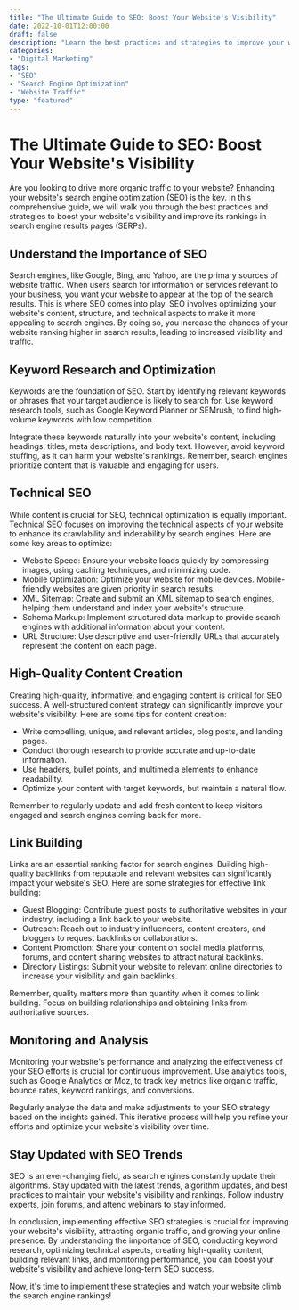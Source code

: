 ```yaml
--- 
title: "The Ultimate Guide to SEO: Boost Your Website's Visibility"
date: 2022-10-01T12:00:00
draft: false
description: "Learn the best practices and strategies to improve your website's search engine optimization (SEO) and increase its visibility in search results."
categories:
- "Digital Marketing"
tags:
- "SEO"
- "Search Engine Optimization"
- "Website Traffic"
type: "featured"
--- 
```


# The Ultimate Guide to SEO: Boost Your Website's Visibility

Are you looking to drive more organic traffic to your website? Enhancing your website's search engine optimization (SEO) is the key. In this comprehensive guide, we will walk you through the best practices and strategies to boost your website's visibility and improve its rankings in search engine results pages (SERPs).

## Understand the Importance of SEO

Search engines, like Google, Bing, and Yahoo, are the primary sources of website traffic. When users search for information or services relevant to your business, you want your website to appear at the top of the search results. This is where SEO comes into play. SEO involves optimizing your website's content, structure, and technical aspects to make it more appealing to search engines. By doing so, you increase the chances of your website ranking higher in search results, leading to increased visibility and traffic.

## Keyword Research and Optimization

Keywords are the foundation of SEO. Start by identifying relevant keywords or phrases that your target audience is likely to search for. Use keyword research tools, such as Google Keyword Planner or SEMrush, to find high-volume keywords with low competition.

Integrate these keywords naturally into your website's content, including headings, titles, meta descriptions, and body text. However, avoid keyword stuffing, as it can harm your website's rankings. Remember, search engines prioritize content that is valuable and engaging for users.

## Technical SEO

While content is crucial for SEO, technical optimization is equally important. Technical SEO focuses on improving the technical aspects of your website to enhance its crawlability and indexability by search engines. Here are some key areas to optimize:

- Website Speed: Ensure your website loads quickly by compressing images, using caching techniques, and minimizing code.
- Mobile Optimization: Optimize your website for mobile devices. Mobile-friendly websites are given priority in search results.
- XML Sitemap: Create and submit an XML sitemap to search engines, helping them understand and index your website's structure.
- Schema Markup: Implement structured data markup to provide search engines with additional information about your content.
- URL Structure: Use descriptive and user-friendly URLs that accurately represent the content on each page.

## High-Quality Content Creation

Creating high-quality, informative, and engaging content is critical for SEO success. A well-structured content strategy can significantly improve your website's visibility. Here are some tips for content creation:

- Write compelling, unique, and relevant articles, blog posts, and landing pages.
- Conduct thorough research to provide accurate and up-to-date information.
- Use headers, bullet points, and multimedia elements to enhance readability.
- Optimize your content with target keywords, but maintain a natural flow.

Remember to regularly update and add fresh content to keep visitors engaged and search engines coming back for more.

## Link Building

Links are an essential ranking factor for search engines. Building high-quality backlinks from reputable and relevant websites can significantly impact your website's SEO. Here are some strategies for effective link building:

- Guest Blogging: Contribute guest posts to authoritative websites in your industry, including a link back to your website.
- Outreach: Reach out to industry influencers, content creators, and bloggers to request backlinks or collaborations.
- Content Promotion: Share your content on social media platforms, forums, and content sharing websites to attract natural backlinks.
- Directory Listings: Submit your website to relevant online directories to increase your visibility and gain backlinks.

Remember, quality matters more than quantity when it comes to link building. Focus on building relationships and obtaining links from authoritative sources.

## Monitoring and Analysis

Monitoring your website's performance and analyzing the effectiveness of your SEO efforts is crucial for continuous improvement. Use analytics tools, such as Google Analytics or Moz, to track key metrics like organic traffic, bounce rates, keyword rankings, and conversions.

Regularly analyze the data and make adjustments to your SEO strategy based on the insights gained. This iterative process will help you refine your efforts and optimize your website's visibility over time.

## Stay Updated with SEO Trends

SEO is an ever-changing field, as search engines constantly update their algorithms. Stay updated with the latest trends, algorithm updates, and best practices to maintain your website's visibility and rankings. Follow industry experts, join forums, and attend webinars to stay informed.

In conclusion, implementing effective SEO strategies is crucial for improving your website's visibility, attracting organic traffic, and growing your online presence. By understanding the importance of SEO, conducting keyword research, optimizing technical aspects, creating high-quality content, building relevant links, and monitoring performance, you can boost your website's visibility and achieve long-term SEO success.

Now, it's time to implement these strategies and watch your website climb the search engine rankings!
